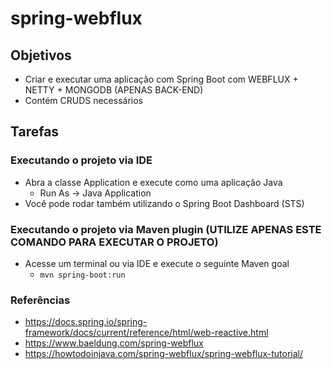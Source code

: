 # spring-webflux

## Objetivos
- Criar e executar uma aplicação com Spring Boot com WEBFLUX + NETTY + MONGODB (APENAS BACK-END)
- Contém CRUDS necessários

## Tarefas

### Executando o projeto via IDE
- Abra a classe Application e execute como uma aplicação Java 
  - Run As -> Java Application
- Você pode rodar também utilizando o Spring Boot Dashboard (STS)

### Executando o projeto via Maven plugin (UTILIZE APENAS ESTE COMANDO PARA EXECUTAR O PROJETO)
- Acesse um terminal ou via IDE e execute o seguinte Maven goal
  - `mvn spring-boot:run`

### Referências
- https://docs.spring.io/spring-framework/docs/current/reference/html/web-reactive.html
- https://www.baeldung.com/spring-webflux
- https://howtodoinjava.com/spring-webflux/spring-webflux-tutorial/
